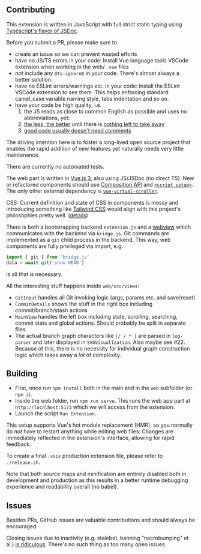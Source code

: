 ## Contributing

This extension is written in JavaScript with full strict static typing using [Typescript's flavor of JSDoc](https://www.typescriptlang.org/docs/handbook/jsdoc-supported-types.html).

Before you submit a PR, please make sure to
- create an issue so we can prevent wasted efforts
- have no JS/TS errors in your code: Install Vue language tools VSCode extension when working in the web/ `.vue` files
- *not* include any `@ts-ignore`s in your code. There's almost always a better solution.
- have no ESLint errors/warnings etc. in your code: Install the ESLint VSCode extension to see them. This helps enforcing standard camel_case variable naming style, tabs indentation and so on.
- have your code be high quality, i.e.
  1. the JS reads as close to common English as possible and uses no abbreviations, yet:
  1. [the less, the better](https://blog.codinghorror.com/the-best-code-is-no-code-at-all/) until there is [nothing left to take away](http://prettyprint.me/prettyprint.me/2009/10/02/the-joy-of-deleting-code/index.html)
  1. [good code usually doesn't need comments](https://blog.codinghorror.com/coding-without-comments)

The driving intention here is to foster a long-lived open source project that enables the rapid addition of new features yet naturally needs very little maintenance.

There are currently no automated tests.

The web part is written in [Vue.js 3](https://vuejs.org/guide/introduction.html), also using JS/JSDoc (no direct TS). New or refactored components should use [Composition API](https://vuejs.org/guide/extras/composition-api-faq.html) and [`<script setup>`](https://vuejs.org/api/sfc-script-setup). The only other external dependency is [`vue-virtual-scroller`](https://github.com/Akryum/vue-virtual-scroller/tree/next/packages/vue-virtual-scroller).

CSS: Current definition and state of CSS in components is messy and introducing something like [Tailwind CSS](https://tailwindcss.com/) would align with this project's philosophies pretty well. ([details](https://github.com/phil294/GitLG/issues/62#issuecomment-2028448964))

There is both a bootstrapping backend `extension.js` and a [webview](https://code.visualstudio.com/api/extension-guides/webview) which communicates with the backend via `bridge.js`. Git commands are implemented as a `git` child process in the backend. This way, web components are fully privileged via import, e.g.
```js
import { git } from 'bridge.js'
data = await git('show HEAD')
```
is all that is necessary.

All the interesting stuff happens inside `web/src/views`:
- `GitInput` handles all Git invoking logic (args, params etc. and save/reset)
- `CommitDetails` shows the stuff in the right box including commit/branch/stash actions
- `MainView` handles the left box including state, scrolling, searching, commit stats and global actions. Should probably be split in separate files
- The actual branch graph characters like `|/ / * |` are parsed in `log-parser` and later displayed in `SVGVisualization`. Also maybe see #22. Because of this, there is no necessity for individual graph construction logic which takes away a *lot* of complexity.

## Building

- First, once run `npm install` both in the main and in the `web` subfolder (or `npm i`).
- Inside the web folder, run `npm run serve`. This runs the web app part at `http://localhost:5173` which we will access from the extension.
- Launch the script `Run Extension`.

This setup supports Vue's hot module replacement (HMR), so you normally do *not* have to restart anything while editing web files: Changes are immediately reflected in the extension's interface, allowing for rapid feedback.

To create a final `.vsix` production extension file, please refer to `./release.sh`.

Note that both source maps and minification are entirely disabled both in development and production as this results in a better runtime debugging experience and readability overall (no babel).

## Issues

Besides PRs, GitHub issues are valuable contributions and should always be encouraged.

Closing issues due to inactivity (e.g. stalebot, banning "necrobumping" et al.) [is ridiculous](https://news.ycombinator.com/item?id=39886195). There's no such thing as too many open issues.